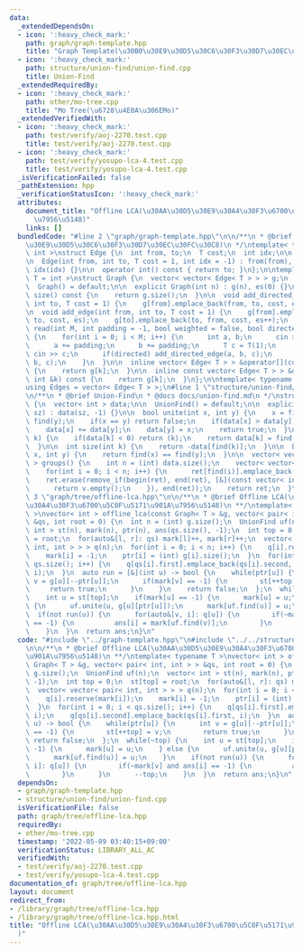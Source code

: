 ```yaml
---
data:
  _extendedDependsOn:
  - icon: ':heavy_check_mark:'
    path: graph/graph-template.hpp
    title: "Graph Template(\u30B0\u30E9\u30D5\u30C6\u30F3\u30D7\u30EC\u30FC\u30C8)"
  - icon: ':heavy_check_mark:'
    path: structure/union-find/union-find.cpp
    title: Union-Find
  _extendedRequiredBy:
  - icon: ':heavy_check_mark:'
    path: other/mo-tree.cpp
    title: "Mo Tree(\u6728\u4E0A\u306EMo)"
  _extendedVerifiedWith:
  - icon: ':heavy_check_mark:'
    path: test/verify/aoj-2270.test.cpp
    title: test/verify/aoj-2270.test.cpp
  - icon: ':heavy_check_mark:'
    path: test/verify/yosupo-lca-4.test.cpp
    title: test/verify/yosupo-lca-4.test.cpp
  _isVerificationFailed: false
  _pathExtension: hpp
  _verificationStatusIcon: ':heavy_check_mark:'
  attributes:
    document_title: "Offline LCA(\u30AA\u30D5\u30E9\u30A4\u30F3\u6700\u5C0F\u5171\u901A\
      \u7956\u5148)"
    links: []
  bundledCode: "#line 2 \"graph/graph-template.hpp\"\n\n/**\n * @brief Graph Template(\u30B0\
    \u30E9\u30D5\u30C6\u30F3\u30D7\u30EC\u30FC\u30C8)\n */\ntemplate< typename T =\
    \ int >\nstruct Edge {\n  int from, to;\n  T cost;\n  int idx;\n\n  Edge() = default;\n\
    \n  Edge(int from, int to, T cost = 1, int idx = -1) : from(from), to(to), cost(cost),\
    \ idx(idx) {}\n\n  operator int() const { return to; }\n};\n\ntemplate< typename\
    \ T = int >\nstruct Graph {\n  vector< vector< Edge< T > > > g;\n  int es;\n\n\
    \  Graph() = default;\n\n  explicit Graph(int n) : g(n), es(0) {}\n\n  size_t\
    \ size() const {\n    return g.size();\n  }\n\n  void add_directed_edge(int from,\
    \ int to, T cost = 1) {\n    g[from].emplace_back(from, to, cost, es++);\n  }\n\
    \n  void add_edge(int from, int to, T cost = 1) {\n    g[from].emplace_back(from,\
    \ to, cost, es);\n    g[to].emplace_back(to, from, cost, es++);\n  }\n\n  void\
    \ read(int M, int padding = -1, bool weighted = false, bool directed = false)\
    \ {\n    for(int i = 0; i < M; i++) {\n      int a, b;\n      cin >> a >> b;\n\
    \      a += padding;\n      b += padding;\n      T c = T(1);\n      if(weighted)\
    \ cin >> c;\n      if(directed) add_directed_edge(a, b, c);\n      else add_edge(a,\
    \ b, c);\n    }\n  }\n\n  inline vector< Edge< T > > &operator[](const int &k)\
    \ {\n    return g[k];\n  }\n\n  inline const vector< Edge< T > > &operator[](const\
    \ int &k) const {\n    return g[k];\n  }\n};\n\ntemplate< typename T = int >\n\
    using Edges = vector< Edge< T > >;\n#line 1 \"structure/union-find/union-find.cpp\"\
    \n/**\n * @brief Union-Find\n * @docs docs/union-find.md\n */\nstruct UnionFind\
    \ {\n  vector< int > data;\n\n  UnionFind() = default;\n\n  explicit UnionFind(size_t\
    \ sz) : data(sz, -1) {}\n\n  bool unite(int x, int y) {\n    x = find(x), y =\
    \ find(y);\n    if(x == y) return false;\n    if(data[x] > data[y]) swap(x, y);\n\
    \    data[x] += data[y];\n    data[y] = x;\n    return true;\n  }\n\n  int find(int\
    \ k) {\n    if(data[k] < 0) return (k);\n    return data[k] = find(data[k]);\n\
    \  }\n\n  int size(int k) {\n    return -data[find(k)];\n  }\n\n  bool same(int\
    \ x, int y) {\n    return find(x) == find(y);\n  }\n\n  vector< vector< int >\
    \ > groups() {\n    int n = (int) data.size();\n    vector< vector< int > > ret(n);\n\
    \    for(int i = 0; i < n; i++) {\n      ret[find(i)].emplace_back(i);\n    }\n\
    \    ret.erase(remove_if(begin(ret), end(ret), [&](const vector< int > &v) {\n\
    \      return v.empty();\n    }), end(ret));\n    return ret;\n  }\n};\n#line\
    \ 3 \"graph/tree/offline-lca.hpp\"\n\n/**\n * @brief Offline LCA(\u30AA\u30D5\u30E9\
    \u30A4\u30F3\u6700\u5C0F\u5171\u901A\u7956\u5148)\n **/\ntemplate< typename T\
    \ >\nvector< int > offline_lca(const Graph< T > &g, vector< pair< int, int > >\
    \ &qs, int root = 0) {\n  int n = (int) g.size();\n  UnionFind uf(n);\n  vector<\
    \ int > st(n), mark(n), ptr(n), ans(qs.size(), -1);\n  int top = 0;\n  st[top]\
    \ = root;\n  for(auto&[l, r]: qs) mark[l]++, mark[r]++;\n  vector< vector< pair<\
    \ int, int > > > q(n);\n  for(int i = 0; i < n; i++) {\n    q[i].reserve(mark[i]);\n\
    \    mark[i] = -1;\n    ptr[i] = (int) g[i].size();\n  }\n  for(int i = 0; i <\
    \ qs.size(); i++) {\n    q[qs[i].first].emplace_back(qs[i].second, i);\n    q[qs[i].second].emplace_back(qs[i].first,\
    \ i);\n  }\n  auto run = [&](int u) -> bool {\n    while(ptr[u]) {\n      int\
    \ v = g[u][--ptr[u]];\n      if(mark[v] == -1) {\n        st[++top] = v;\n   \
    \     return true;\n      }\n    }\n    return false;\n  };\n  while(~top) {\n\
    \    int u = st[top];\n    if(mark[u] == -1) {\n      mark[u] = u;\n    } else\
    \ {\n      uf.unite(u, g[u][ptr[u]]);\n      mark[uf.find(u)] = u;\n    }\n  \
    \  if(not run(u)) {\n      for(auto&[v, i]: q[u]) {\n        if(~mark[v] and ans[i]\
    \ == -1) {\n          ans[i] = mark[uf.find(v)];\n        }\n      }\n      --top;\n\
    \    }\n  }\n  return ans;\n}\n"
  code: "#include \"../graph-template.hpp\"\n#include \"../../structure/union-find/union-find.cpp\"\
    \n\n/**\n * @brief Offline LCA(\u30AA\u30D5\u30E9\u30A4\u30F3\u6700\u5C0F\u5171\
    \u901A\u7956\u5148)\n **/\ntemplate< typename T >\nvector< int > offline_lca(const\
    \ Graph< T > &g, vector< pair< int, int > > &qs, int root = 0) {\n  int n = (int)\
    \ g.size();\n  UnionFind uf(n);\n  vector< int > st(n), mark(n), ptr(n), ans(qs.size(),\
    \ -1);\n  int top = 0;\n  st[top] = root;\n  for(auto&[l, r]: qs) mark[l]++, mark[r]++;\n\
    \  vector< vector< pair< int, int > > > q(n);\n  for(int i = 0; i < n; i++) {\n\
    \    q[i].reserve(mark[i]);\n    mark[i] = -1;\n    ptr[i] = (int) g[i].size();\n\
    \  }\n  for(int i = 0; i < qs.size(); i++) {\n    q[qs[i].first].emplace_back(qs[i].second,\
    \ i);\n    q[qs[i].second].emplace_back(qs[i].first, i);\n  }\n  auto run = [&](int\
    \ u) -> bool {\n    while(ptr[u]) {\n      int v = g[u][--ptr[u]];\n      if(mark[v]\
    \ == -1) {\n        st[++top] = v;\n        return true;\n      }\n    }\n   \
    \ return false;\n  };\n  while(~top) {\n    int u = st[top];\n    if(mark[u] ==\
    \ -1) {\n      mark[u] = u;\n    } else {\n      uf.unite(u, g[u][ptr[u]]);\n\
    \      mark[uf.find(u)] = u;\n    }\n    if(not run(u)) {\n      for(auto&[v,\
    \ i]: q[u]) {\n        if(~mark[v] and ans[i] == -1) {\n          ans[i] = mark[uf.find(v)];\n\
    \        }\n      }\n      --top;\n    }\n  }\n  return ans;\n}\n"
  dependsOn:
  - graph/graph-template.hpp
  - structure/union-find/union-find.cpp
  isVerificationFile: false
  path: graph/tree/offline-lca.hpp
  requiredBy:
  - other/mo-tree.cpp
  timestamp: '2022-05-09 03:40:15+09:00'
  verificationStatus: LIBRARY_ALL_AC
  verifiedWith:
  - test/verify/aoj-2270.test.cpp
  - test/verify/yosupo-lca-4.test.cpp
documentation_of: graph/tree/offline-lca.hpp
layout: document
redirect_from:
- /library/graph/tree/offline-lca.hpp
- /library/graph/tree/offline-lca.hpp.html
title: "Offline LCA(\u30AA\u30D5\u30E9\u30A4\u30F3\u6700\u5C0F\u5171\u901A\u7956\u5148\
  )"
---
```

